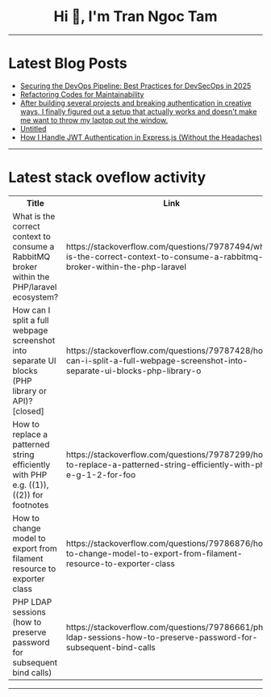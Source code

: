 <h1 align="center">Hi 👋, I'm Tran Ngoc Tam</h1>

---

# Latest Blog Posts 
<!-- BLOG-POST-LIST:START -->
- [Securing the DevOps Pipeline: Best Practices for DevSecOps in 2025](https://dev.to/ryan-mathews/securing-the-devops-pipeline-best-practices-for-devsecops-in-2025-84)
- [Refactoring Codes for Maintainability](https://dev.to/denisc96/refactoring-codes-for-maintainability-4gj7)
- [After building several projects and breaking authentication in creative ways, I finally figured out a setup that actually works and doesn&#39;t make me want to throw my laptop out the window.](https://dev.to/realcw_bishop/after-building-several-projects-and-breaking-authentication-in-creative-ways-i-finally-figured-out-2eca)
- [Untitled](https://dev.to/mohamed_fathy_d65bb3c365c/untitled-1j4n)
- [How I Handle JWT Authentication in Express.js &lpar;Without the Headaches&rpar;](https://dev.to/realcw_bishop/how-i-handle-jwt-authentication-in-expressjs-without-the-headaches-2np3)
<!-- BLOG-POST-LIST:END -->

---

# Latest stack oveflow activity
<table>
  <tr><th>Title</th><th>Link</th></tr>
  <!-- STACKOVERFLOW:START --><tr><td>What is the correct context to consume a RabbitMQ broker within the PHP/laravel ecosystem?</td><td>https://stackoverflow.com/questions/79787494/what-is-the-correct-context-to-consume-a-rabbitmq-broker-within-the-php-laravel</td></tr><tr><td>How can I split a full webpage screenshot into separate UI blocks &lpar;PHP library or API&rpar;? [closed]</td><td>https://stackoverflow.com/questions/79787428/how-can-i-split-a-full-webpage-screenshot-into-separate-ui-blocks-php-library-o</td></tr><tr><td>How to replace a patterned string efficiently with PHP e.g. &lpar;&lpar;1&rpar;&rpar;, &lpar;&lpar;2&rpar;&rpar; for footnotes</td><td>https://stackoverflow.com/questions/79787299/how-to-replace-a-patterned-string-efficiently-with-php-e-g-1-2-for-foo</td></tr><tr><td>How to change model to export from filament resource to exporter class</td><td>https://stackoverflow.com/questions/79786876/how-to-change-model-to-export-from-filament-resource-to-exporter-class</td></tr><tr><td>PHP LDAP sessions &lpar;how to preserve password for subsequent bind calls&rpar;</td><td>https://stackoverflow.com/questions/79786661/php-ldap-sessions-how-to-preserve-password-for-subsequent-bind-calls</td></tr><!-- STACKOVERFLOW:END -->
</table>

---


